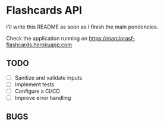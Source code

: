 # Flashcards API

I'll write this README as soon as I finish the main pendencies.

Check the application running on <https://marciorasf-flashcards.herokuapp.com>

## TODO

- [ ] Sanitize and validate inputs
- [ ] Implement tests
- [ ] Configure a CI/CD
- [ ] Improve error handling

## BUGS 
